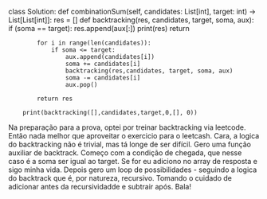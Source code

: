 class Solution:
    def combinationSum(self, candidates: List[int], target: int) -> List[List[int]]:
        res = []
        def backtracking(res, candidates, target, soma, aux):
            if (soma == target):
                res.append(aux[:])
                print(res)
                return

            for i in range(len(candidates)):
                if soma <= target:
                    aux.append(candidates[i])
                    soma += candidates[i]
                    backtracking(res,candidates, target, soma, aux)
                    soma -= candidates[i]
                    aux.pop()
            
            return res

        print(backtracking([],candidates,target,0,[], 0))
                
Na preparação para a prova, optei por treinar backtracking via leetcode. Então nada melhor que aproveitar o exercicio para o leetcash. Cara, a logica do backtracking não é trivial, mas tá longe de ser difícil. Gero uma função auxiliar de backtrack. Começo com a condição de chegada, que nesse caso é a soma ser igual ao target. Se for eu adiciono no array de resposta e sigo minha vida. Depois gero um loop de possibilidades - seguindo a logica do backtrack que é, por natureza, recursivo. Tomando o cuidado de adicionar antes da recursividadde e subtrair após. Bala! 